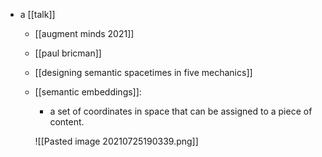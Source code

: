 - a [[talk]]
	- [[augment minds 2021]]
	- [[paul bricman]]
    - [[designing semantic spacetimes in five mechanics]]
	- [[semantic embeddings]]: 
		- a set of coordinates in space that can be assigned to a piece of content.
		
		![[Pasted image 20210725190339.png]]